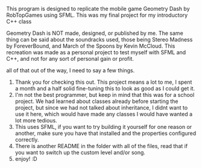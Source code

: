 This program is designed to replicate the mobile game Geometry Dash by
RobTopGames using SFML. This was my final project for my introductory C++
class

Geometry Dash is NOT made, designed, or published by me. The same thing can be
said about the soundracks used, those being Stereo Madness by ForeverBound, and
March of the Spoons by Kevin McCloud. This recreation was made as a personal
project to test myself with SFML and C++, and not for any sort of personal 
gain or profit.

all of that out of the way, I need to say a few things.

1) Thank you for checking this out. This project means a lot to me, I spent a month and a half solid fine-tuning this to look as good as I could get it.
2) I'm not the best programmer, but keep in mind that this was for a school project. We had learned about classes already before starting the project, but since we had not talked about inheritance, I didnt want to use it here, which would have made any classes I would have wanted a lot more tedious.
3) This uses SFML, if you want to try building it yourself for one reason or another, make sure you have that installed and the properties configured correctly.
4) There is another README in the folder with all of the files, read that if you want to switch up the custom level and/or song.
5) enjoy! :D
